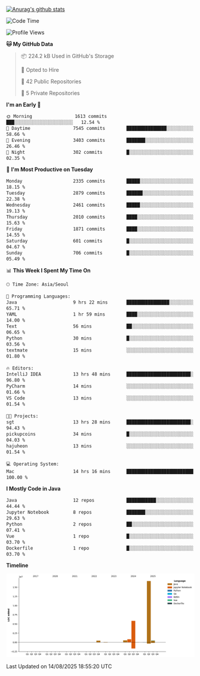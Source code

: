 [![Anurag's github stats](https://github-readme-stats.vercel.app/api?username=hajubal)](https://github.com/anuraghazra/github-readme-stats)

<!--START_SECTION:waka-->
![Code Time](http://img.shields.io/badge/Code%20Time-693%20hrs%2052%20mins-blue)

![Profile Views](http://img.shields.io/badge/Profile%20Views-0-blue)

**🐱 My GitHub Data** 

> 📦 224.2 kB Used in GitHub's Storage 
 > 
> 💼 Opted to Hire
 > 
> 📜 42 Public Repositories 
 > 
> 🔑 5 Private Repositories 
 > 
**I'm an Early 🐤** 

```text
🌞 Morning                1613 commits        ███░░░░░░░░░░░░░░░░░░░░░░   12.54 % 
🌆 Daytime                7545 commits        ███████████████░░░░░░░░░░   58.66 % 
🌃 Evening                3403 commits        ███████░░░░░░░░░░░░░░░░░░   26.46 % 
🌙 Night                  302 commits         █░░░░░░░░░░░░░░░░░░░░░░░░   02.35 % 
```
📅 **I'm Most Productive on Tuesday** 

```text
Monday                   2335 commits        █████░░░░░░░░░░░░░░░░░░░░   18.15 % 
Tuesday                  2879 commits        ██████░░░░░░░░░░░░░░░░░░░   22.38 % 
Wednesday                2461 commits        █████░░░░░░░░░░░░░░░░░░░░   19.13 % 
Thursday                 2010 commits        ████░░░░░░░░░░░░░░░░░░░░░   15.63 % 
Friday                   1871 commits        ████░░░░░░░░░░░░░░░░░░░░░   14.55 % 
Saturday                 601 commits         █░░░░░░░░░░░░░░░░░░░░░░░░   04.67 % 
Sunday                   706 commits         █░░░░░░░░░░░░░░░░░░░░░░░░   05.49 % 
```


📊 **This Week I Spent My Time On** 

```text
🕑︎ Time Zone: Asia/Seoul

💬 Programming Languages: 
Java                     9 hrs 22 mins       ████████████████░░░░░░░░░   65.71 % 
YAML                     1 hr 59 mins        ████░░░░░░░░░░░░░░░░░░░░░   14.00 % 
Text                     56 mins             ██░░░░░░░░░░░░░░░░░░░░░░░   06.65 % 
Python                   30 mins             █░░░░░░░░░░░░░░░░░░░░░░░░   03.56 % 
textmate                 15 mins             ░░░░░░░░░░░░░░░░░░░░░░░░░   01.80 % 

🔥 Editors: 
IntelliJ IDEA            13 hrs 48 mins      ████████████████████████░   96.80 % 
PyCharm                  14 mins             ░░░░░░░░░░░░░░░░░░░░░░░░░   01.66 % 
VS Code                  13 mins             ░░░░░░░░░░░░░░░░░░░░░░░░░   01.54 % 

🐱‍💻 Projects: 
sgt                      13 hrs 28 mins      ████████████████████████░   94.43 % 
pickupcoins              34 mins             █░░░░░░░░░░░░░░░░░░░░░░░░   04.03 % 
hajuheon                 13 mins             ░░░░░░░░░░░░░░░░░░░░░░░░░   01.54 % 

💻 Operating System: 
Mac                      14 hrs 16 mins      █████████████████████████   100.00 % 
```

**I Mostly Code in Java** 

```text
Java                     12 repos            ███████████░░░░░░░░░░░░░░   44.44 % 
Jupyter Notebook         8 repos             ███████░░░░░░░░░░░░░░░░░░   29.63 % 
Python                   2 repos             ██░░░░░░░░░░░░░░░░░░░░░░░   07.41 % 
Vue                      1 repo              █░░░░░░░░░░░░░░░░░░░░░░░░   03.70 % 
Dockerfile               1 repo              █░░░░░░░░░░░░░░░░░░░░░░░░   03.70 % 
```



**Timeline**

![Lines of Code chart](https://raw.githubusercontent.com/hajubal/hajubal/main/assets/bar_graph.png)


 Last Updated on 14/08/2025 18:55:20 UTC
<!--END_SECTION:waka-->